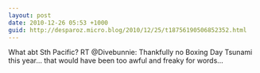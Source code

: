 ```yaml
---
layout: post
date: 2010-12-26 05:53 +1000
guid: http://desparoz.micro.blog/2010/12/25/t18756190506852352.html
---
```

What abt Sth Pacific? RT @Divebunnie: Thankfully no Boxing Day Tsunami this year... that would have been too awful and freaky for words...
